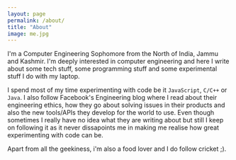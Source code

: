 ```yaml
---
layout: page
permalink: /about/
title: "About"
image: me.jpg
---
```



I'm a Computer Engineering Sophomore from the North of India, Jammu and Kashmir. I'm deeply interested in computer engineering and here I write about some tech stuff, some programming stuff and some experimental stuff I do with my laptop.

I spend most of my time experimenting with code be it `JavaScript`, `C/C++` or `Java`.
I also follow Facebook's Engineering blog where I read about their engineering ethics, how they go about solving issues in their products and also the new tools/APIs they develop for the world to use. Even though sometimes I really have no idea what they are writing about but still I keep on following it as it never dissapoints me in making me realise how great experimenting with code can be.

Apart from all the geekiness, i'm also a food lover and I do follow cricket ;).



